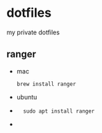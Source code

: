# dotfiles
my private dotfiles

## ranger
* mac
    ```
    brew install ranger
    ```
* ubuntu
* ```
    sudo apt install ranger
* ```

